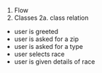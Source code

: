 1. Flow
2. Classes
    2a. class relation

- user is greeted
- user is asked for a zip
- user is asked for a type
- user selects race
- user is given details of race
